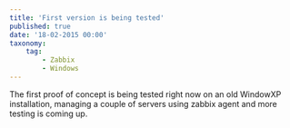 ```yaml
---
title: 'First version is being tested'
published: true
date: '18-02-2015 00:00'
taxonomy:
    tag:
        - Zabbix
        - Windows
---
```


The first proof of concept is being tested right now on an old WindowXP installation, managing a couple of servers using zabbix agent and more testing is coming up.